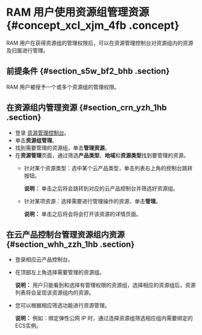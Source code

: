 # RAM 用户使用资源组管理资源 {#concept_xcl_xjm_4fb .concept}

RAM 用户在获得资源组的管理权限后，可以在资源管理控制台对资源组内的资源及归属进行管理。

## 前提条件 {#section_s5w_bf2_bhb .section}

RAM 用户被授予一个或多个资源组的管理权限。

## 在资源组内管理资源 {#section_crn_yzh_1hb .section}

-   登录 [资源管理控制台](https://resourcemanager.console.aliyun.com/)。
-   单击**资源组管理**。
-   找到需要管理的资源组，单击**管理资源**。
-   在**资源管理**页面，通过筛选**产品类型**、**地域**和**资源类型**找到要管理的资源。
    -   针对某个资源类型：选中某个云产品类型，单击列表右上角的控制台跳转按钮。

        **说明：** 单击之后将会跳转到对应的云产品控制台并筛选好资源组。

    -   针对某项资源：选择需要进行管理操作的资源，单击**管理**。

        **说明：** 单击之后将会将会打开该资源的详情页面。


## 在云产品控制台管理资源组内资源 {#section_whh_zzh_1hb .section}

-   登录相应云产品控制台。
-   在顶部左上角选择需要管理的资源组。

    **说明：** 用户只能看到和选择有管理权限的资源组，选择相应的资源组后，资源列表将会呈现该资源组内的资源。

-   您可以根据相应筛选功能进行资源管理。

    **说明：** 例如：绑定弹性公网 IP 时，通过选择资源组筛选相应组内需要绑定的ECS实例。


